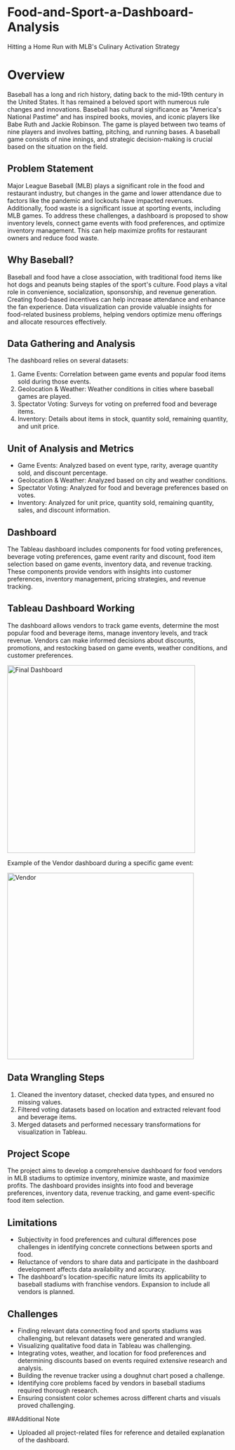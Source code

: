 # Food-and-Sport-a-Dashboard-Analysis
Hitting a Home Run with MLB's Culinary Activation Strategy

# Overview
Baseball has a long and rich history, dating back to the mid-19th century in the United States. It has remained a beloved sport with numerous rule changes and innovations. Baseball has cultural significance as "America's National Pastime" and has inspired books, movies, and iconic players like Babe Ruth and Jackie Robinson. The game is played between two teams of nine players and involves batting, pitching, and running bases. A baseball game consists of nine innings, and strategic decision-making is crucial based on the situation on the field.

## Problem Statement
Major League Baseball (MLB) plays a significant role in the food and restaurant industry, but changes in the game and lower attendance due to factors like the pandemic and lockouts have impacted revenues. Additionally, food waste is a significant issue at sporting events, including MLB games. To address these challenges, a dashboard is proposed to show inventory levels, connect game events with food preferences, and optimize inventory management. This can help maximize profits for restaurant owners and reduce food waste.

## Why Baseball?
Baseball and food have a close association, with traditional food items like hot dogs and peanuts being staples of the sport's culture. Food plays a vital role in convenience, socialization, sponsorship, and revenue generation. Creating food-based incentives can help increase attendance and enhance the fan experience. Data visualization can provide valuable insights for food-related business problems, helping vendors optimize menu offerings and allocate resources effectively.

## Data Gathering and Analysis
The dashboard relies on several datasets:
1. Game Events: Correlation between game events and popular food items sold during those events.
2. Geolocation & Weather: Weather conditions in cities where baseball games are played.
3. Spectator Voting: Surveys for voting on preferred food and beverage items.
4. Inventory: Details about items in stock, quantity sold, remaining quantity, and unit price.

## Unit of Analysis and Metrics
- Game Events: Analyzed based on event type, rarity, average quantity sold, and discount percentage.
- Geolocation & Weather: Analyzed based on city and weather conditions.
- Spectator Voting: Analyzed for food and beverage preferences based on votes.
- Inventory: Analyzed for unit price, quantity sold, remaining quantity, sales, and discount information.

## Dashboard
The Tableau dashboard includes components for food voting preferences, beverage voting preferences, game event rarity and discount, food item selection based on game events, inventory data, and revenue tracking. These components provide vendors with insights into customer preferences, inventory management, pricing strategies, and revenue tracking.

## Tableau Dashboard Working
The dashboard allows vendors to track game events, determine the most popular food and beverage items, manage inventory levels, and track revenue. Vendors can make informed decisions about discounts, promotions, and restocking based on game events, weather conditions, and customer preferences.

<img width="428" alt="Final Dashboard" src="https://github.com/Vasatika/Food-and-Sport-a-Dashboard-Analysis/assets/79835755/26d5251e-5bb6-44cb-8379-ecf1bbd75fa0">

Example of the Vendor dashboard during a specific game event: 

<img width="425" alt="Vendor" src="https://github.com/Vasatika/Food-and-Sport-a-Dashboard-Analysis/assets/79835755/71a33fde-e940-4f65-8fb2-d7636db09627">


## Data Wrangling Steps
1. Cleaned the inventory dataset, checked data types, and ensured no missing values.
2. Filtered voting datasets based on location and extracted relevant food and beverage items.
3. Merged datasets and performed necessary transformations for visualization in Tableau.

## Project Scope
The project aims to develop a comprehensive dashboard for food vendors in MLB stadiums to optimize inventory, minimize waste, and maximize profits. The dashboard provides insights into food and beverage preferences, inventory data, revenue tracking, and game event-specific food item selection.

## Limitations
- Subjectivity in food preferences and cultural differences pose challenges in identifying concrete connections between sports and food.
- Reluctance of vendors to share data and participate in the dashboard development affects data availability and accuracy.
- The dashboard's location-specific nature limits its applicability to baseball stadiums with franchise vendors. Expansion to include all vendors is planned.

## Challenges
- Finding relevant data connecting food and sports stadiums was challenging, but relevant datasets were generated and wrangled.
- Visualizing qualitative food data in Tableau was challenging.
- Integrating votes, weather, and location for food preferences and determining discounts based on events required extensive research and analysis.
- Building the revenue tracker using a doughnut chart posed a challenge.
- Identifying core problems faced by vendors in baseball stadiums required thorough research.
- Ensuring consistent color schemes across different charts and visuals proved challenging.

##Additional Note
- Uploaded all project-related files for reference and detailed explanation of the dashboard. 

